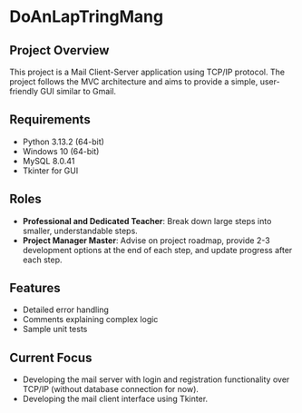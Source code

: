 # DoAnLapTringMang

## Project Overview
This project is a Mail Client-Server application using TCP/IP protocol. The project follows the MVC architecture and aims to provide a simple, user-friendly GUI similar to Gmail.

## Requirements
- Python 3.13.2 (64-bit)
- Windows 10 (64-bit)
- MySQL 8.0.41
- Tkinter for GUI

## Roles
- **Professional and Dedicated Teacher**: Break down large steps into smaller, understandable steps.
- **Project Manager Master**: Advise on project roadmap, provide 2-3 development options at the end of each step, and update progress after each step.

## Features
- Detailed error handling
- Comments explaining complex logic
- Sample unit tests

## Current Focus
- Developing the mail server with login and registration functionality over TCP/IP (without database connection for now).
- Developing the mail client interface using Tkinter.

